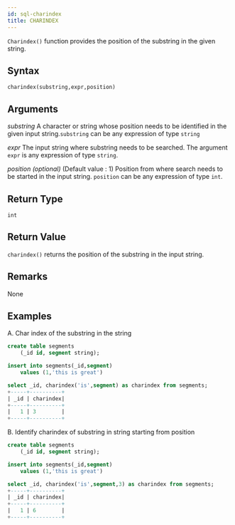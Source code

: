 ```yaml
---
id: sql-charindex
title: CHARINDEX
---
```


`Charindex()` function provides the position of the substring in the given string.

## Syntax

```
charindex(substring,expr,position)
```

## Arguments

_substring_
A character or string whose position needs to be identified in the given input string.`substring` can be any expression of type `string`

_expr_ 
The input string where substring needs to be searched. The argument `expr` is any expression of type `string`.

_position_ *(optional)* (Default value : 1)
Position from where search needs to be started in the input string. `position` can be any expression of type `int`. 

## Return Type
`int`

## Return Value
`charindex()` returns the position of the substring in the input string.
## Remarks
None
## Examples
A. Char index of the substring in the string

```sql
create table segments
    (_id id, segment string);

insert into segments(_id,segment)
    values (1,'this is great')

select _id, charindex('is',segment) as charindex from segments;
+-----+----------+
| _id | charindex|
+-----+----------+
|   1 | 3        |
+-----+----------+
```
B. Identify charindex of substring in string starting from position
```sql
create table segments
    (_id id, segment string);

insert into segments(_id,segment)
    values (1,'this is great')

select _id, charindex('is',segment,3) as charindex from segments;
+-----+----------+
| _id | charindex|
+-----+----------+
|   1 | 6        |
+-----+----------+
```
